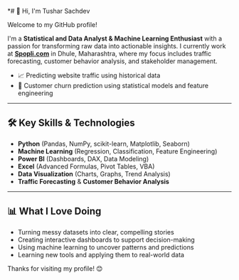*# 👋 Hi, I'm Tushar Sachdev

Welcome to my GitHub profile!

I'm a **Statistical and Data Analyst & Machine Learning Enthusiast** with a passion for transforming raw data into actionable insights. I currently work at **[Spopli.com](https://spopli.com)** in Dhule, Maharashtra, where my focus includes traffic forecasting, customer behavior analysis, and stakeholder management.

- 📈 Predicting website traffic using historical data
- 🔁 Customer churn prediction using statistical models and feature engineering

---

## 🛠️ Key Skills & Technologies

- **Python** (Pandas, NumPy, scikit-learn, Matplotlib, Seaborn)
- **Machine Learning** (Regression, Classification, Feature Engineering)
- **Power BI** (Dashboards, DAX, Data Modeling)
- **Excel** (Advanced Formulas, Pivot Tables, VBA)
- **Data Visualization** (Charts, Graphs, Trend Analysis)
- **Traffic Forecasting** & **Customer Behavior Analysis**

---

## 📊 What I Love Doing

- Turning messy datasets into clear, compelling stories
- Creating interactive dashboards to support decision-making
- Using machine learning to uncover patterns and predictions
- Learning new tools and applying them to real-world data

Thanks for visiting my profile! 😊

